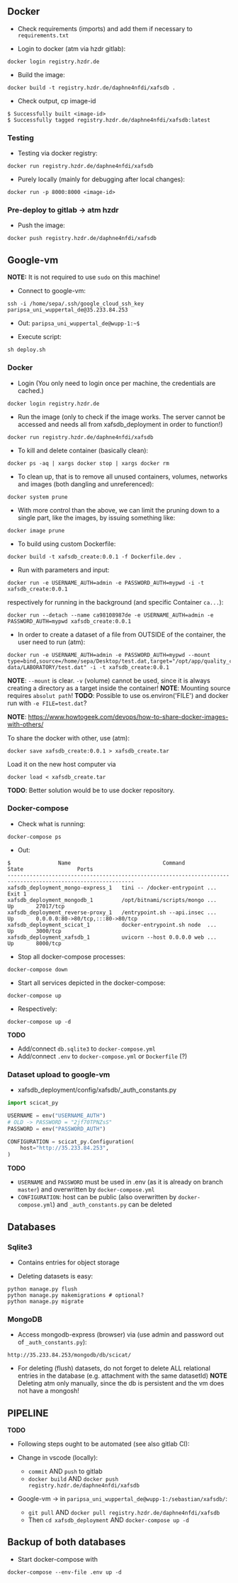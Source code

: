 ## Docker

+ Check requirements (imports) and add them if necessary to
  `requirements.txt`

+ Login to docker (atm via hzdr gitlab):
```shell
docker login registry.hzdr.de
```

+ Build the image:
```shell
docker build -t registry.hzdr.de/daphne4nfdi/xafsdb .
```

+ Check output, cp image-id
```shell
$ Successfully built <image-id>
$ Successfully tagged registry.hzdr.de/daphne4nfdi/xafsdb:latest
```

### Testing

+ Testing via docker registry:
```shell
docker run registry.hzdr.de/daphne4nfdi/xafsdb
```

+ Purely locally (mainly for debugging after local changes):
```shell
docker run -p 8000:8000 <image-id>
```

### Pre-deploy to gitlab -> atm hzdr

+ Push the image:
```shell
docker push registry.hzdr.de/daphne4nfdi/xafsdb
```

## Google-vm

**NOTE:**  It is not required to use `sudo` on this machine!

+ Connect to google-vm:
```shell
ssh -i /home/sepa/.ssh/google_cloud_ssh_key paripsa_uni_wuppertal_de@35.233.84.253
```
+ Out: `paripsa_uni_wuppertal_de@wupp-1:~$`

+ Execute script:
```shell
sh deploy.sh
```

### Docker

+ Login (You only need to login once per machine, the credentials are cached.)
```shell
docker login registry.hzdr.de
```

+ Run the image (only to check if the image works. The server cannot be accessed and needs
  all from xafsdb_deployment in order to function!)
```shell
docker run registry.hzdr.de/daphne4nfdi/xafsdb
```

+ To kill and delete container (basically clean):
```shell
docker ps -aq | xargs docker stop | xargs docker rm
```

+ To clean up, that is to remove all unused containers, volumes, networks and images (both dangling and unreferenced):
```shell
docker system prune
```

+ With more control than the above, we can limit the pruning down to a single part, like the images, by issuing something like:
```shell
docker image prune
```


+ To build using custom Dockerfile:
```shell
docker build -t xafsdb_create:0.0.1 -f Dockerfile.dev .
```

+ Run with parameters and input:
```shell
docker run -e USERNAME_AUTH=admin -e PASSWORD_AUTH=mypwd -i -t xafsdb_create:0.0.1
```

respectively for running in the background (and specific Container `ca...`):
```shell
docker run --detach --name ca98108987de -e USERNAME_AUTH=admin -e PASSWORD_AUTH=mypwd xafsdb_create:0.0.1
```

+ In order to create a dataset of a file from OUTSIDE of the container, the user need to run (atm):
```shell
docker run -e USERNAME_AUTH=admin -e PASSWORD_AUTH=mypwd --mount type=bind,source=/home/sepa/Desktop/test.dat,target="/opt/app/quality_control/example data/LABORATORY/test.dat" -i -t xafsdb_create:0.0.1
```
**NOTE**: `--mount` is clear. `-v` (volume) cannot be used, since it is always creating a directory as a target inside the container!
**NOTE**: Mounting source requires `absolut path`!
**TODO**: Possible to use os.environ('FILE') and docker run with `-e FILE=test.dat`?

**NOTE**: https://www.howtogeek.com/devops/how-to-share-docker-images-with-others/

To share the docker with other, use (atm):
```shell
docker save xafsdb_create:0.0.1 > xafsdb_create.tar
```
Load it on the new host computer via
```shell
docker load < xafsdb_create.tar
```

**TODO**: Better solution would be to use docker repository.

### Docker-compose

+ Check what is running:
```shell
docker-compose ps
```
+ Out:
```shell
$               Name                             Command               State                 Ports
--------------------------------------------------------------------------------------------------------------
xafsdb_deployment_mongo-express_1   tini -- /docker-entrypoint ...   Exit 1
xafsdb_deployment_mongodb_1         /opt/bitnami/scripts/mongo ...   Up       27017/tcp
xafsdb_deployment_reverse-proxy_1   /entrypoint.sh --api.insec ...   Up       0.0.0.0:80->80/tcp,:::80->80/tcp
xafsdb_deployment_scicat_1          docker-entrypoint.sh node  ...   Up       3000/tcp
xafsdb_deployment_xafsdb_1          uvicorn --host 0.0.0.0 web ...   Up       8000/tcp
```

+ Stop all docker-compose processes:
```shell
docker-compose down
```

+ Start all services depicted in the docker-compose:
```shell
docker-compose up
```
+ Respectively:
```shell
docker-compose up -d
```

**TODO**
+ Add/connect `db.sqlite3` to `docker-compose.yml`
+ Add/connect `.env` to `docker-compose.yml` or `Dockerfile` (?)

### Dataset upload to google-vm

+ xafsdb_deployment/config/xafsdb/_auth_constants.py
```python
import scicat_py

USERNAME = env("USERNAME_AUTH")
# OLD -> PASSWORD = "2jf70TPNZsS"
PASSWORD = env("PASSWORD_AUTH")

CONFIGURATION = scicat_py.Configuration(
    host="http://35.233.84.253",
)
```

**TODO**
+ `USERNAME` and `PASSWORD` must be used in .env (as it is already on branch `master`) and overwritten by `docker-compose.yml`
+ `CONFIGURATION`: host can be public (also overwritten by `docker-compose.yml`) and `_auth_constants.py` can be deleted

## Databases

### Sqlite3

+ Contains entries for object storage

+ Deleting datasets is easy:
```shell
python manage.py flush
python manage.py makemigrations # optional?
python manage.py migrate
```

### MongoDB

+ Access mongodb-express (browser) via (use admin and password out of `_auth_constants.py`):
```
http://35.233.84.253/mongodb/db/scicat/
```

+ For deleting (flush) datasets, do not forget to delete ALL relational entries in the database (e.g. attachment with the same datasetId)
**NOTE** Deleting atm only manually, since the db is persistent and the vm does not have a mongosh!



## PIPELINE

**TODO**
+ Following steps ought to be automated (see also gitlab CI):

+ Change in vscode (locally):
  - `commit` AND `push` to gitlab
  - `docker build` AND `docker push registry.hzdr.de/daphne4nfdi/xafsdb`
+ Google-vm -> in `paripsa_uni_wuppertal_de@wupp-1:/sebastian/xafsdb/`:
  - `git pull` AND `docker pull registry.hzdr.de/daphne4nfdi/xafsdb`
  - Then `cd xafsdb_deployment` AND `docker-compose up -d`


## Backup of both databases

+ Start docker-compose with
```shell
docker-compose --env-file .env up -d
```